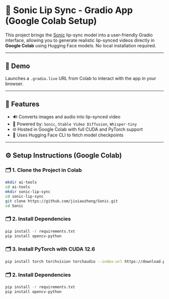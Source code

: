 # 🎤 Sonic Lip Sync - Gradio App (Google Colab Setup)

This project brings the [Sonic](https://github.com/jixiaozhong/Sonic) lip-sync model into a user-friendly Gradio interface, allowing you to generate realistic lip-synced videos directly in **Google Colab** using Hugging Face models. No local installation required.

---

## 🚀 Demo
Launches a `.gradio.live` URL from Colab to interact with the app in your browser.

---

## 🧰 Features
- 🔊 Converts images and audio into lip-synced video
- 🤖 Powered by: `Sonic`, `Stable Video Diffusion`, `Whisper-tiny`
- 🌐 Hosted in Google Colab with full CUDA and PyTorch support
- 🧠 Uses Hugging Face CLI to fetch model checkpoints

---

## ⚙️ Setup Instructions (Google Colab)

### 🗂️ 1. Clone the Project in Colab
```bash
mkdir ai-tools
cd ai-tools
mkdir sonic-lip-sync
cd sonic-lip-sync
git clone https://github.com/jixiaozhong/Sonic.git
cd Sonic
```

### 🗂️ 2. Install Dependencies
```bash
pip install -r requirements.txt
pip install opencv-python
```

### 🗂️ 3. Install PyTorch with CUDA 12.6
```bash
pip install torch torchvision torchaudio --index-url https://download.pytorch.org/whl/cu126
```

### 🗂️ 2. Install Dependencies
```bash
pip install -r requirements.txt
pip install opencv-python
```

